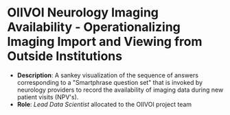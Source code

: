 # OIIVOI Neurology Imaging Availability - Operationalizing Imaging Import and Viewing from Outside Institutions
* **Description**: A sankey visualization of the sequence of answers corresponding to a "Smartphrase question set" that is invoked by neurology providers to record the availability of imaging data during new patient visits (NPV's).
* **Role**: *Lead Data Scientist* allocated to the OIIVOI project team 
